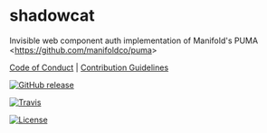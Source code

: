 # shadowcat

Invisible web component auth implementation of Manifold&#39;s PUMA &lt;https://github.com/manifoldco/puma&gt;

[Code of Conduct](./CODE_OF_CONDUCT.md) |
[Contribution Guidelines](./.github/CONTRIBUTING.md)

[![GitHub release](https://img.shields.io/github/tag/manifoldco/shadowcat.svg?label=latest)](https://github.com/manifoldco/shadowcat/releases)

[![Travis](https://img.shields.io/travis/manifoldco/shadowcat/master.svg)](https://travis-ci.org/manifoldco/shadowcat)

[![License](https://img.shields.io/badge/license-BSD-blue.svg)](./LICENSE.md)
